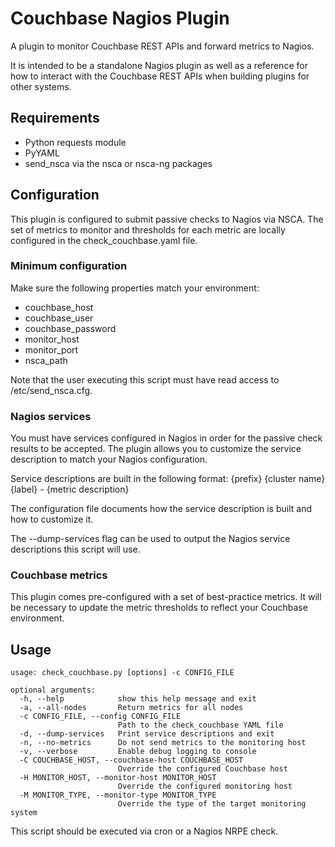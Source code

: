 # Couchbase Nagios Plugin
A plugin to monitor Couchbase REST APIs and forward metrics to Nagios.

It is intended to be a standalone Nagios plugin as well as a reference for how to interact with the Couchbase REST APIs when building plugins for other systems.

## Requirements
* Python requests module
* PyYAML
* send_nsca via the nsca or nsca-ng packages

## Configuration
This plugin is configured to submit passive checks to Nagios via NSCA.  The set of metrics to monitor and thresholds for each metric are locally configured in the check_couchbase.yaml file.

### Minimum configuration
Make sure the following properties match your environment:
* couchbase_host
* couchbase_user
* couchbase_password
* monitor_host
* monitor_port
* nsca_path

Note that the user executing this script must have read access to /etc/send_nsca.cfg.

### Nagios services
You must have services configured in Nagios in order for the passive check results to be accepted.  The plugin allows you to customize the service description to match your Nagios configuration.  

Service descriptions are built in the following format:
{prefix} {cluster name} {label} - {metric description}

The configuration file documents how the service description is built and how to customize it.

The --dump-services flag can be used to output the Nagios service descriptions this script will use.

### Couchbase metrics
This plugin comes pre-configured with a set of best-practice metrics.  It will be necessary to update the metric thresholds to reflect your Couchbase environment.

## Usage
``` 
usage: check_couchbase.py [options] -c CONFIG_FILE

optional arguments:
  -h, --help            show this help message and exit
  -a, --all-nodes       Return metrics for all nodes
  -c CONFIG_FILE, --config CONFIG_FILE
                        Path to the check_couchbase YAML file
  -d, --dump-services   Print service descriptions and exit
  -n, --no-metrics      Do not send metrics to the monitoring host
  -v, --verbose         Enable debug logging to console
  -C COUCHBASE_HOST, --couchbase-host COUCHBASE_HOST
                        Override the configured Couchbase host
  -H MONITOR_HOST, --monitor-host MONITOR_HOST
                        Override the configured monitoring host
  -M MONITOR_TYPE, --monitor-type MONITOR_TYPE
                        Override the type of the target monitoring system
```

This script should be executed via cron or a Nagios NRPE check.

